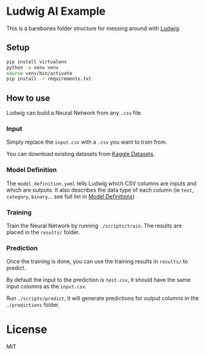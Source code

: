 # Ludwig AI Example

This is a barebones folder structure for messing around with [Ludwig](https://uber.github.io/ludwig).

## Setup

```bash
pip install virtualenv
python -m venv venv
source venv/bin/activate
pip install -r requirements.txt
```

## How to use

Ludwig can build a Neural Network from any `.csv` file.

### Input

Simply replace the `input.csv` with a `.csv` you want to train from.

You can download existing datasets from [Kaggle Datasets](https://www.kaggle.com/datasets).

### Model Definition

The `model_definition.yaml` tells Ludwig which CSV columns are inputs and which are outputs. It also describes the data type of each column (ie `text`, `category`, `binary`... see full list in [Model Definitions](https://uber.github.io/ludwig/user_guide/#model-definition))

### Training

Train the Neural Network by running `./scripts/train`. The results are placed in the `results/` folder.

### Prediction

Once the training is done, you can use the training results in `results/` to predict.

By default the input to the prediction is `test.csv`, it should have the same input columns as the `input.csv`.

Run `./scripts/predict`, it will generate predictions for output columns in the `./predictions` folder.


# License

MIT
